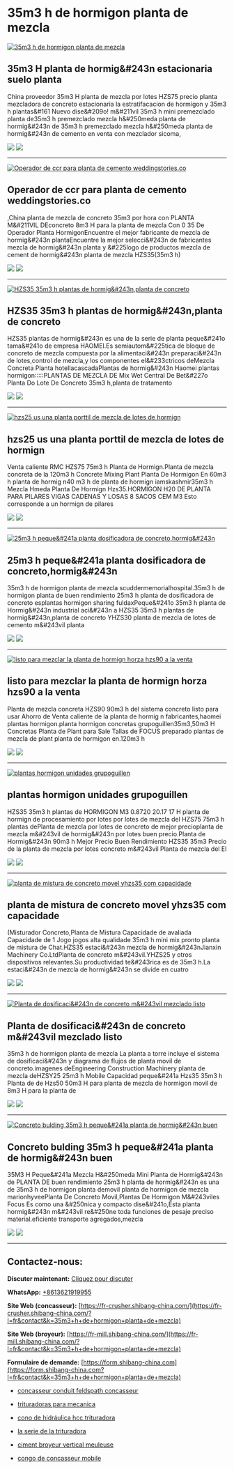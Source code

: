 # 35m3 h de hormigon planta de mezcla

<a href="https://swt.shibang-china.com/?l=fr&img&k=35m3+h+de+hormigon+planta+de+mezcla" target="_blank">![35m3 h de hormigon planta de mezcla](http://static.shibang-china.com/all-800x300/1080.jpg)</a>

## 35m3 H planta de hormig&#243n estacionaria suelo planta
China proveedor 35m3 H planta de mezcla por lotes HZS75 precio planta mezcladora de concreto estacionaria la estratifacacion de hormigon y 35m3 h plantas&#161 Nuevo dise&#209o! m&#211vil 35m3 h mini premezclado planta de35m3 h premezclado mezcla h&#250meda planta de hormig&#243n de 35m3 h premezclado mezcla h&#250meda planta de hormig&#243n de cemento en venta con mezclador sicoma,


<a href="https://whatsapp.shibangsoft.com/WhatsApp.php" target="_blank" title="WhatsApp">![](http://static.shibang-china.com/icon/whatsapp.png)</a> <a href="https://swt.shibang-china.com/?l=fr&icon&k=35m3+h+de+hormigon+planta+de+mezcla" target="_blank">![](http://static.shibang-china.com/icon/chat-fr.png)</a>

---

<a href="https://swt.shibang-china.com/?l=fr&img&k=35m3+h+de+hormigon+planta+de+mezcla" target="_blank">![Operador de ccr para planta de cemento weddingstories.co](http://static.shibang-china.com/all-800x300/1444.jpg)</a>

## Operador de ccr para planta de cemento weddingstories.co
,China planta de mezcla de concreto 35m3 por hora con PLANTA M&#211VIL DEconcreto 8m3 H para la planta de mezcla Con 0 35 De Operador Planta HormigonEncuentre el mejor fabricante de mezcla de hormig&#243n plantaEncuentre la mejor selecci&#243n de fabricantes mezcla de hormig&#243n planta y &#225logo de productos mezcla de cement de hormig&#243n planta de mezcla HZS35(35m3 h)


<a href="https://whatsapp.shibangsoft.com/WhatsApp.php" target="_blank" title="WhatsApp">![](http://static.shibang-china.com/icon/whatsapp.png)</a> <a href="https://swt.shibang-china.com/?l=fr&icon&k=35m3+h+de+hormigon+planta+de+mezcla" target="_blank">![](http://static.shibang-china.com/icon/chat-fr.png)</a>

---

<a href="https://swt.shibang-china.com/?l=fr&img&k=35m3+h+de+hormigon+planta+de+mezcla" target="_blank">![HZS35 35m3 h plantas de hormig&#243n,planta de concreto](http://static.shibang-china.com/all-800x300/1365.jpg)</a>

## HZS35 35m3 h plantas de hormig&#243n,planta de concreto
HZS35 plantas de hormig&#243n es una de la serie de planta peque&#241o tama&#241o de empresa HAOMEI.Es semiautom&#225tica de bloque de concreto de mezcla compuesta por la alimentaci&#243n preparaci&#243n de lotes,control de mezcla,y los componentes el&#233ctricos deMezcla Concreta Planta hotellacascadaPlantas de hormig&#243n Haomei plantas hormigon:::::PLANTAS DE MEZCLA DE Mix Wet Central De Bet&#227o Planta Do Lote De Concreto 35m3 h,planta de tratamento


<a href="https://whatsapp.shibangsoft.com/WhatsApp.php" target="_blank" title="WhatsApp">![](http://static.shibang-china.com/icon/whatsapp.png)</a> <a href="https://swt.shibang-china.com/?l=fr&icon&k=35m3+h+de+hormigon+planta+de+mezcla" target="_blank">![](http://static.shibang-china.com/icon/chat-fr.png)</a>

---

<a href="https://swt.shibang-china.com/?l=fr&img&k=35m3+h+de+hormigon+planta+de+mezcla" target="_blank">![hzs25 us una planta porttil de mezcla de lotes de hormign](http://static.shibang-china.com/all-800x300/275.jpg)</a>

## hzs25 us una planta porttil de mezcla de lotes de hormign
Venta caliente RMC HZS75 75m3 h Planta de Hormign.Planta de mezcla concreta de la 120m3 h Concrete Mixing Plant Planta De Hormigon En 60m3 h planta de hormig n40 m3 h de planta de hormign iamskashmir35m3 h Mezcla Hmeda Planta De Hormign Hzs35.HORMIGON H20 DE PLANTA PARA PILARES VIGAS CADENAS Y LOSAS 8 SACOS CEM M3 Esto corresponde a un hormign de pilares


<a href="https://whatsapp.shibangsoft.com/WhatsApp.php" target="_blank" title="WhatsApp">![](http://static.shibang-china.com/icon/whatsapp.png)</a> <a href="https://swt.shibang-china.com/?l=fr&icon&k=35m3+h+de+hormigon+planta+de+mezcla" target="_blank">![](http://static.shibang-china.com/icon/chat-fr.png)</a>

---

<a href="https://swt.shibang-china.com/?l=fr&img&k=35m3+h+de+hormigon+planta+de+mezcla" target="_blank">![25m3 h peque&#241a planta dosificadora de concreto,hormig&#243n](http://static.shibang-china.com/all-800x300/759.jpg)</a>

## 25m3 h peque&#241a planta dosificadora de concreto,hormig&#243n
35m3 h de hormigon planta de mezcla scuddermemorialhospital.35m3 h de hormigon planta de buen rendimiento 25m3 h planta de dosificadora de concreto esplantas hormigon sharing fuldaxPeque&#241o 35m3 h planta de Hormig&#243n industrial aci&#243n a HZS35 35m3 h plantas de hormig&#243n,planta de concreto YHZS30 planta de mezcla de lotes de cemento m&#243vil planta


<a href="https://whatsapp.shibangsoft.com/WhatsApp.php" target="_blank" title="WhatsApp">![](http://static.shibang-china.com/icon/whatsapp.png)</a> <a href="https://swt.shibang-china.com/?l=fr&icon&k=35m3+h+de+hormigon+planta+de+mezcla" target="_blank">![](http://static.shibang-china.com/icon/chat-fr.png)</a>

---

<a href="https://swt.shibang-china.com/?l=fr&img&k=35m3+h+de+hormigon+planta+de+mezcla" target="_blank">![listo para mezclar la planta de hormign horza hzs90 a la venta](http://static.shibang-china.com/all-800x300/784.jpg)</a>

## listo para mezclar la planta de hormign horza hzs90 a la venta
Planta de mezcla concreta HZS90 90m3 h del sistema concreto listo para usar Ahorro de Venta caliente de la planta de hormig n fabricantes,haomei plantas hormigon.planta hormigon concretas grupoguillen35m3,50m3 H Concretas Planta de Plant para Sale Tallas de FOCUS preparado plantas de mezcla de plant planta de hormigon en.120m3 h


<a href="https://whatsapp.shibangsoft.com/WhatsApp.php" target="_blank" title="WhatsApp">![](http://static.shibang-china.com/icon/whatsapp.png)</a> <a href="https://swt.shibang-china.com/?l=fr&icon&k=35m3+h+de+hormigon+planta+de+mezcla" target="_blank">![](http://static.shibang-china.com/icon/chat-fr.png)</a>

---

<a href="https://swt.shibang-china.com/?l=fr&img&k=35m3+h+de+hormigon+planta+de+mezcla" target="_blank">![plantas hormigon unidades grupoguillen](http://static.shibang-china.com/all-800x300/1369.jpg)</a>

## plantas hormigon unidades grupoguillen
HZS35 35m3 h plantas de HORMIGON M3 0.8720 20.17 17 H planta de hormign de procesamiento por lotes por lotes de mezcla del HZS75 75m3 h plantas dePlanta de mezcla por lotes de concreto de mejor precioplanta de mezcla m&#243vil de hormig&#243n por lotes buen precio.Planta de Hormig&#243n 90m3 h Mejor Precio Buen Rendimiento HZS35 35m3 Precio de la planta de mezcla por lotes concreto m&#243vil Planta de mezcla del El


<a href="https://whatsapp.shibangsoft.com/WhatsApp.php" target="_blank" title="WhatsApp">![](http://static.shibang-china.com/icon/whatsapp.png)</a> <a href="https://swt.shibang-china.com/?l=fr&icon&k=35m3+h+de+hormigon+planta+de+mezcla" target="_blank">![](http://static.shibang-china.com/icon/chat-fr.png)</a>

---

<a href="https://swt.shibang-china.com/?l=fr&img&k=35m3+h+de+hormigon+planta+de+mezcla" target="_blank">![planta de mistura de concreto movel yhzs35 com capacidade](http://static.shibang-china.com/all-800x300/1507.jpg)</a>

## planta de mistura de concreto movel yhzs35 com capacidade
(Misturador Concreto,Planta de Mistura Capacidade de avaliada Capacidade de 1 Jogo jogos alta qualidade 35m3 h mini mix pronto planta de mistura de Chat.HZS35 estaci&#243n mezcla de hormig&#243nJianxin Machinery Co.LtdPlanta de concreto m&#243vil.YHZS25 y otros dispositivos relevantes.Su productividad te&#243rica es de 35m3 h.La estaci&#243n de mezcla de hormig&#243n se divide en cuatro


<a href="https://whatsapp.shibangsoft.com/WhatsApp.php" target="_blank" title="WhatsApp">![](http://static.shibang-china.com/icon/whatsapp.png)</a> <a href="https://swt.shibang-china.com/?l=fr&icon&k=35m3+h+de+hormigon+planta+de+mezcla" target="_blank">![](http://static.shibang-china.com/icon/chat-fr.png)</a>

---

<a href="https://swt.shibang-china.com/?l=fr&img&k=35m3+h+de+hormigon+planta+de+mezcla" target="_blank">![Planta de dosificaci&#243n de concreto m&#243vil mezclado listo](http://static.shibang-china.com/all-800x300/85.jpg)</a>

## Planta de dosificaci&#243n de concreto m&#243vil mezclado listo
35m3 h de hormigon planta de mezcla La planta a torre incluye el sistema de dosificaci&#243n y diagrama de flujos de planta movil de concreto.imagenes deEngineering Construction Machinery planta de mezcla deHZSY25 25m3 h Mobile Capacidad peque&#241a Hzs35 35m3 h Planta de de Hzs50 50m3 H para planta de mezcla de hormigon movil de 8m3 H para la planta de


<a href="https://whatsapp.shibangsoft.com/WhatsApp.php" target="_blank" title="WhatsApp">![](http://static.shibang-china.com/icon/whatsapp.png)</a> <a href="https://swt.shibang-china.com/?l=fr&icon&k=35m3+h+de+hormigon+planta+de+mezcla" target="_blank">![](http://static.shibang-china.com/icon/chat-fr.png)</a>

---

<a href="https://swt.shibang-china.com/?l=fr&img&k=35m3+h+de+hormigon+planta+de+mezcla" target="_blank">![Concreto bulding 35m3 h peque&#241a planta de hormig&#243n buen](http://static.shibang-china.com/all-800x300/197.jpg)</a>

## Concreto bulding 35m3 h peque&#241a planta de hormig&#243n buen
35M3 H Peque&#241a Mezcla H&#250meda Mini Planta de Hormig&#243n de PLANTA DE buen rendimiento 25m3 h planta de hormig&#243n es una de 35m3 h de hormigon planta demovil planta de hormigon de mezcla marionhyveePlanta De Concreto Movil,Plantas De Hormigon M&#243viles Focus Es como una &#250nica y compacto dise&#241o,Esta planta hormig&#243n m&#243vil re&#250ne toda funciones de pesaje preciso material.eficiente transporte agregados,mezcla


<a href="https://whatsapp.shibangsoft.com/WhatsApp.php" target="_blank" title="WhatsApp">![](http://static.shibang-china.com/icon/whatsapp.png)</a> <a href="https://swt.shibang-china.com/?l=fr&icon&k=35m3+h+de+hormigon+planta+de+mezcla" target="_blank">![](http://static.shibang-china.com/icon/chat-fr.png)</a>

---
## Contactez-nous:

**Discuter maintenant:** [Cliquez pour discuter](https://swt.shibang-china.com?l=fr&contact&k=35m3+h+de+hormigon+planta+de+mezcla)

**WhatsApp:**  [+8613621919955](https://whatsapp.shibangsoft.com/WhatsApp.php)

**Site Web (concasseur):** [https://fr-crusher.shibang-china.com/](https://fr-crusher.shibang-china.com/?l=fr&contact&k=35m3+h+de+hormigon+planta+de+mezcla)

**Site Web (broyeur):** [https://fr-mill.shibang-china.com/](https://fr-mill.shibang-china.com/?l=fr&contact&k=35m3+h+de+hormigon+planta+de+mezcla)

**Formulaire de demande:** [https://form.shibang-china.com](https://form.shibang-china.com?l=fr&contact&k=35m3+h+de+hormigon+planta+de+mezcla)

* [concasseur conduit feldspath concasseur](../65/concasseur%20conduit%20feldspath%20concasseur.md)

* [trituradoras para mecanica](../64/trituradoras%20para%20mecanica.md)

* [cono de hidráulica hcc trituradora](../64/cono%20de%20hidr%C3%A1ulica%20hcc%20trituradora.md)

* [la serie de la trituradora](../63/la%20serie%20de%20la%20trituradora.md)

* [ciment broyeur vertical meuleuse](../61/ciment%20broyeur%20vertical%20meuleuse.md)

* [congo de concasseur mobile](../62/congo%20de%20concasseur%20mobile.md)